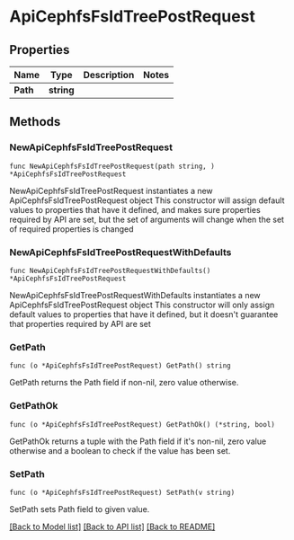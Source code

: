 # ApiCephfsFsIdTreePostRequest

## Properties

Name | Type | Description | Notes
------------ | ------------- | ------------- | -------------
**Path** | **string** |  | 

## Methods

### NewApiCephfsFsIdTreePostRequest

`func NewApiCephfsFsIdTreePostRequest(path string, ) *ApiCephfsFsIdTreePostRequest`

NewApiCephfsFsIdTreePostRequest instantiates a new ApiCephfsFsIdTreePostRequest object
This constructor will assign default values to properties that have it defined,
and makes sure properties required by API are set, but the set of arguments
will change when the set of required properties is changed

### NewApiCephfsFsIdTreePostRequestWithDefaults

`func NewApiCephfsFsIdTreePostRequestWithDefaults() *ApiCephfsFsIdTreePostRequest`

NewApiCephfsFsIdTreePostRequestWithDefaults instantiates a new ApiCephfsFsIdTreePostRequest object
This constructor will only assign default values to properties that have it defined,
but it doesn't guarantee that properties required by API are set

### GetPath

`func (o *ApiCephfsFsIdTreePostRequest) GetPath() string`

GetPath returns the Path field if non-nil, zero value otherwise.

### GetPathOk

`func (o *ApiCephfsFsIdTreePostRequest) GetPathOk() (*string, bool)`

GetPathOk returns a tuple with the Path field if it's non-nil, zero value otherwise
and a boolean to check if the value has been set.

### SetPath

`func (o *ApiCephfsFsIdTreePostRequest) SetPath(v string)`

SetPath sets Path field to given value.



[[Back to Model list]](../README.md#documentation-for-models) [[Back to API list]](../README.md#documentation-for-api-endpoints) [[Back to README]](../README.md)


